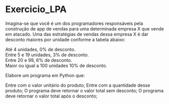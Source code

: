 # Exercicio_LPA



Imagina-se que você é um dos programadores responsáveis pela construção de app de vendas para uma determinada empresa X que vende em atacado. Uma das estratégias de vendas dessa empresa X é dar desconto maiores por unidade conforme a tabela abaixo:

Até 4 unidades, 0% de desconto.                                 
Entre 5 e 19 unidades, 3% de desconto.                                               
Entre 20 e 99, 6% de desconto.                                                 
Maior ou igual a 100 unidades 10% de desconto.                                       

Elabore um programa em Python que:

Entre com o valor unitário do produto;
Entre com a quantidade desse produto;
O programa deve retornar o valor total sem desconto;
O programa deve retornar o valor total após o desconto;


